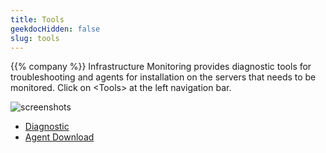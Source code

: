 ```yaml
---
title: Tools
geekdocHidden: false
slug: tools
---
```


{{% company %}} Infrastructure Monitoring provides diagnostic tools for troubleshooting and agents for installation on the servers that needs to be monitored. Click on \<Tools> at the left navigation bar.

![screenshots](/administrative/images/netgain/tools1.png)
&nbsp;

* <a href="/administrative/tools/diagnostic/">Diagnostic</a>
* <a href="/administrative/tools/agentdownload/">Agent Download</a>


